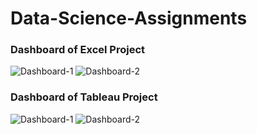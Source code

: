 # Data-Science-Assignments
### Dashboard of Excel Project
![Dashboard-1](https://user-images.githubusercontent.com/65709443/106475497-febefc00-64cb-11eb-9573-b32abf98030f.png)
![Dashboard-2](https://user-images.githubusercontent.com/65709443/106475518-054d7380-64cc-11eb-9908-ebcb5e0f1de1.png)

### Dashboard of Tableau Project
![Dashboard-1](https://user-images.githubusercontent.com/65709443/106475585-18f8da00-64cc-11eb-9b5a-09cd3d409439.jpg)
![Dashboard-2](https://user-images.githubusercontent.com/65709443/106475600-20b87e80-64cc-11eb-9a41-c239d09ab74a.jpg)
